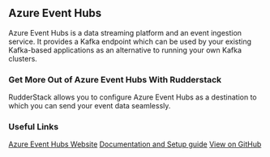 ## Azure Event Hubs

Azure Event Hubs is a data streaming platform and an event ingestion service. It provides a Kafka endpoint which can be used by your existing Kafka-based applications as an alternative to running your own Kafka clusters.

### Get More Out of Azure Event Hubs With Rudderstack

RudderStack allows you to configure Azure Event Hubs as a destination to which you can send your event data seamlessly.

### Useful Links

[Azure Event Hubs Website][]
[Documentation and Setup guide][]
[View on GitHub][]

[//]: # "These are reference links used in the body of this note and get stripped out when the markdown processor does its job. There is no need to format nicely because it shouldn't be seen. Thanks SO - http://stackoverflow.com/questions/4823468/store-comments-in-markdown-syntax"
[azure event hubs website]: https://azure.microsoft.com/en-in/services/event-hubs/
[documentation and setup guide]: https://docs.rudderstack.com/destinations/azure-event-hubs
[view on github]: https://github.com/rudderlabs/rudder-transformer/tree/master/v0/destinations/azure_event_hub
